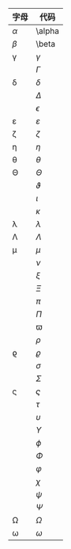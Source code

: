 | 字母 | 代码 |
|---|---|
| $\alpha$ | \alpha |
| $\beta$ | \beta |
| γ | $\gamma$ |
|  | $\Gamma$ |
| δ | $\delta$ |
|  | $\Delta$ |
|  | $\epsilon$ |
| ε | $\varepsilon$ |
| ζ | $\zeta$ |
| η | $\eta$ |
| θ | $\theta$ |
| Θ | $\Theta$ |
|  | $\vartheta$ |
|  | $\iota$ |
|  | $\kappa$ |
| λ | $\lambda$ |
| Λ | $\Lambda$ |
| μ | $\mu$ |
|  | $\nu$ |
|  | $\xi$ |
|  | $\Xi$ |
|  | $\pi$ |
|  | $\Pi$ |
|  | $\varpi$ |
|  | $\rho$ |
| ϱ | $\varrho$ |
|  | $\sigma$ |
|  | $\Sigma$ |
| ς | $\varsigma$ |
|  | $\tau$ |
|  | $\upsilon$ |
|  | $\Upsilon$ |
|  | $\phi$ |
|  | $\Phi$ |
|  | $\varphi$ |
|  | $\chi$ |
|  | $\psi$ |
|  | $\Psi$ |
| Ω | $\Omega$ |
| ω | $\omega$ |